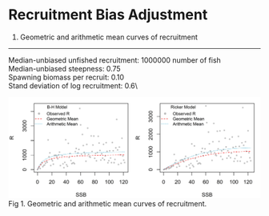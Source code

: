 Recruitment Bias Adjustment
================

1. Geometric and arithmetic mean curves of recruitment
------------------------------------------------------

Median-unbiased unfished recruitment: 1000000 number of fish\
Median-unbiased steepness: 0.75\
Spawning biomass per recruit: 0.10\
Stand deviation of log recruitment: 0.6\

![Fig 1. Geometric and arithmetic mean curves of recruitment.](./figures/geom_arim_curves.jpg) Fig 1. Geometric and arithmetic mean curves of recruitment.
